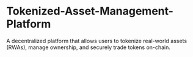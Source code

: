 # Tokenized-Asset-Management-Platform
A decentralized platform that allows users to tokenize real-world assets (RWAs), manage ownership, and securely trade tokens on-chain.
